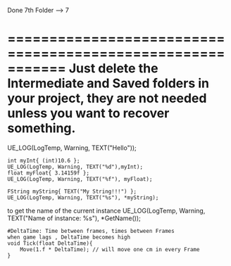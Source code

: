 Done
7th Folder --> 7

===========================================================
Just delete the Intermediate and Saved folders in your project, 
they are not needed unless you want to recover something.
===========================================================

UE_LOG(LogTemp, Warning, TEXT("Hello"));

	int myInt{ (int)10.6 };
	UE_LOG(LogTemp, Warning, TEXT("%d"),myInt);
	float myFloat{ 3.14159f };
	UE_LOG(LogTemp, Warning, TEXT("%f"), myFloat);

	FString myString{ TEXT("My String!!!") };
	UE_LOG(LogTemp, Warning, TEXT("%s"), *myString);
to get the name of the current instance
	UE_LOG(LogTemp, Warning, TEXT("Name of instance:  %s"), *GetName());

	#DeltaTime: Time between frames, times between Frames 
	when game lags , DeltaTime becomes high 
	void Tick(float DeltaTime){
		Move(1.f * DeltaTime); // will move one cm in every Frame
	}